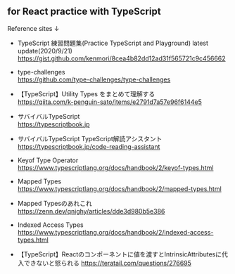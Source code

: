 ## for React practice with TypeScript

Reference sites ↓<br>

- TypeScript 練習問題集(Practice TypeScript and Playground) latest update(2020/9/21)<br>
  https://gist.github.com/kenmori/8cea4b82dd12ad31f565721c9c456662

- type-challenges<br>
  https://github.com/type-challenges/type-challenges

- 【TypeScript】Utility Types をまとめて理解する<br>
  https://qiita.com/k-penguin-sato/items/e2791d7a57e96f6144e5

- サバイバルTypeScript<br>
https://typescriptbook.jp

- サバイバルTypeScript TypeScript解読アシスタント<br>
https://typescriptbook.jp/code-reading-assistant

- Keyof Type Operator<br>
https://www.typescriptlang.org/docs/handbook/2/keyof-types.html

- Mapped Types<br>
https://www.typescriptlang.org/docs/handbook/2/mapped-types.html

- Mapped Typesのあれこれ<br>
https://zenn.dev/qnighy/articles/dde3d980b5e386

- Indexed Access Types<br>
https://www.typescriptlang.org/docs/handbook/2/indexed-access-types.html

- 【TypeScript】Reactのコンポーネントに値を渡すとIntrinsicAttributesに代入できないと怒られる
https://teratail.com/questions/276695
